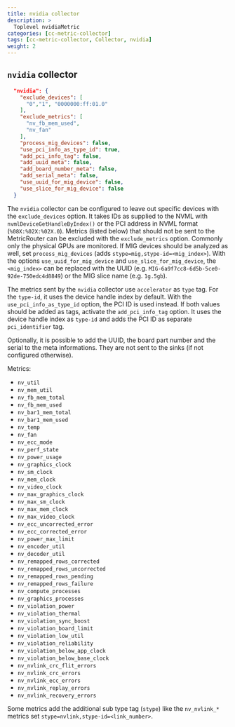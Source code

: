 ```yaml
---
title: nvidia collector
description: >
  Toplevel nvidiaMetric
categories: [cc-metric-collector]
tags: [cc-metric-collector, Collector, nvidia]
weight: 2
---
```



## `nvidia` collector

```json
  "nvidia": {
    "exclude_devices": [
      "0","1", "0000000:ff:01.0"
    ],
    "exclude_metrics": [
      "nv_fb_mem_used",
      "nv_fan"
    ],
    "process_mig_devices": false,
    "use_pci_info_as_type_id": true,
    "add_pci_info_tag": false,
    "add_uuid_meta": false,
    "add_board_number_meta": false,
    "add_serial_meta": false,
    "use_uuid_for_mig_device": false,
    "use_slice_for_mig_device": false
  }
```

The `nvidia` collector can be configured to leave out specific devices with the `exclude_devices` option. It takes IDs as supplied to the NVML with `nvmlDeviceGetHandleByIndex()` or the PCI address in NVML format (`%08X:%02X:%02X.0`). Metrics (listed below) that should not be sent to the MetricRouter can be excluded with the `exclude_metrics` option. Commonly only the physical GPUs are monitored. If MIG devices should be analyzed as well, set `process_mig_devices` (adds `stype=mig,stype-id=<mig_index>`). With the options `use_uuid_for_mig_device` and `use_slice_for_mig_device`, the `<mig_index>` can be replaced with the UUID (e.g. `MIG-6a9f7cc8-6d5b-5ce0-92de-750edc4d8849`) or the MIG slice name (e.g. `1g.5gb`).

The metrics sent by the `nvidia` collector use `accelerator` as `type` tag. For the `type-id`, it uses the device handle index by default. With the `use_pci_info_as_type_id` option, the PCI ID is used instead. If both values should be added as tags, activate the `add_pci_info_tag` option. It uses the device handle index as `type-id` and adds the PCI ID as separate `pci_identifier` tag.

Optionally, it is possible to add the UUID, the board part number and the serial to the meta informations. They are not sent to the sinks (if not configured otherwise).


Metrics:
* `nv_util`
* `nv_mem_util`
* `nv_fb_mem_total`
* `nv_fb_mem_used`
* `nv_bar1_mem_total`
* `nv_bar1_mem_used`
* `nv_temp`
* `nv_fan`
* `nv_ecc_mode`
* `nv_perf_state`
* `nv_power_usage`
* `nv_graphics_clock`
* `nv_sm_clock`
* `nv_mem_clock`
* `nv_video_clock`
* `nv_max_graphics_clock`
* `nv_max_sm_clock`
* `nv_max_mem_clock`
* `nv_max_video_clock`
* `nv_ecc_uncorrected_error`
* `nv_ecc_corrected_error`
* `nv_power_max_limit`
* `nv_encoder_util`
* `nv_decoder_util`
* `nv_remapped_rows_corrected`
* `nv_remapped_rows_uncorrected`
* `nv_remapped_rows_pending`
* `nv_remapped_rows_failure`
* `nv_compute_processes`
* `nv_graphics_processes`
* `nv_violation_power`
* `nv_violation_thermal`
* `nv_violation_sync_boost`
* `nv_violation_board_limit`
* `nv_violation_low_util`
* `nv_violation_reliability`
* `nv_violation_below_app_clock`
* `nv_violation_below_base_clock`
* `nv_nvlink_crc_flit_errors`
* `nv_nvlink_crc_errors`
* `nv_nvlink_ecc_errors`
* `nv_nvlink_replay_errors`
* `nv_nvlink_recovery_errors`

Some metrics add the additional sub type tag (`stype`) like the `nv_nvlink_*` metrics set `stype=nvlink,stype-id=<link_number>`. 
